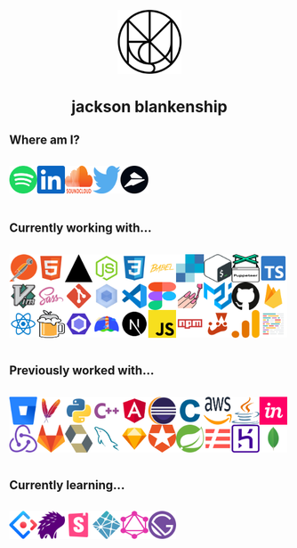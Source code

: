 <p align="center"><img src="./assets/jackson-logo.svg" alt="Jackson Blankenship" width=115 /></p><h1 align="center">jackson blankenship</h1><h2>Where am I?</h2><br /><div style="display: flex; flex-wrap: wrap;"><a href="https://open.spotify.com/user/1240355717?si=Vf0XhUsDRnGYHza5j5STIQ"><img src="./assets/spotify.svg" alt="spotify" width="50" height="50" /></a><a href="https://www.linkedin.com/in/jacksonblankenship/"><img src="./assets/linkedin.svg" alt="linkedin" width="50" height="50" /></a><a href="https://soundcloud.com/jacksonblankenship"><img src="./assets/soundcloud.svg" alt="soundcloud" width="50" height="50" /></a><a href="https://twitter.com/env_jackson"><img src="./assets/twitter.svg" alt="twitter" width="50" height="50" /></a><a href="https://flylance.com/"><img src="./assets/flylance.svg" alt="flylance" width="50" height="50" /></a></div><br /><h2>Currently working with...</h2><br /><div style="display: flex; flex-wrap: wrap;"><img src="./assets/postman.svg" alt="postman" width="50" height="50" /><img src="./assets/html5.svg" alt="html5" width="50" height="50" /><img src="./assets/vercel.svg" alt="vercel" width="50" height="50" /><img src="./assets/node.svg" alt="node" width="50" height="50" /><img src="./assets/css3.svg" alt="css3" width="50" height="50" /><img src="./assets/babel.svg" alt="babel" width="50" height="50" /><img src="./assets/sendgrid.svg" alt="sendgrid" width="50" height="50" /><img src="./assets/bash.svg" alt="bash" width="50" height="50" /><img src="./assets/puppeteer.svg" alt="puppeteer" width="50" height="50" /><img src="./assets/typescript.svg" alt="typescript" width="50" height="50" /><img src="./assets/vim.svg" alt="vim" width="50" height="50" /><img src="./assets/sass.svg" alt="sass" width="50" height="50" /><img src="./assets/git.svg" alt="git" width="50" height="50" /><img src="./assets/webpack.svg" alt="webpack" width="50" height="50" /><img src="./assets/vscode.svg" alt="vscode" width="50" height="50" /><img src="./assets/figma.svg" alt="figma" width="50" height="50" /><img src="./assets/styled.svg" alt="styled" width="50" height="50" /><img src="./assets/material-ui.svg" alt="material-ui" width="50" height="50" /><img src="./assets/github.svg" alt="github" width="50" height="50" /><img src="./assets/firebase.svg" alt="firebase" width="50" height="50" /><img src="./assets/reactts.svg" alt="reactts" width="50" height="50" /><img src="./assets/homebrew.svg" alt="homebrew" width="50" height="50" /><img src="./assets/eslint.svg" alt="eslint" width="50" height="50" /><img src="./assets/lighthouse.svg" alt="lighthouse" width="50" height="50" /><img src="./assets/next.svg" alt="next" width="50" height="50" /><img src="./assets/javascript.svg" alt="javascript" width="50" height="50" /><img src="./assets/npm.svg" alt="npm" width="50" height="50" /><img src="./assets/jest.svg" alt="jest" width="50" height="50" /><img src="./assets/analytics.svg" alt="analytics" width="50" height="50" /><img src="./assets/prettier.svg" alt="prettier" width="50" height="50" /></div><br /><h2>Previously worked with...</h2><br /><div style="display: flex; flex-wrap: wrap;"><img src="./assets/bitbucket.svg" alt="bitbucket" width="50" height="50" /><img src="./assets/maven.svg" alt="maven" width="50" height="50" /><img src="./assets/python.svg" alt="python" width="50" height="50" /><img src="./assets/cpp.svg" alt="cpp" width="50" height="50" /><img src="./assets/angular.svg" alt="angular" width="50" height="50" /><img src="./assets/eclipse.svg" alt="eclipse" width="50" height="50" /><img src="./assets/c.svg" alt="c" width="50" height="50" /><img src="./assets/aws.svg" alt="aws" width="50" height="50" /><img src="./assets/java.svg" alt="java" width="50" height="50" /><img src="./assets/invision.svg" alt="invision" width="50" height="50" /><img src="./assets/redux.svg" alt="redux" width="50" height="50" /><img src="./assets/gitlab.svg" alt="gitlab" width="50" height="50" /><img src="./assets/hibernate.svg" alt="hibernate" width="50" height="50" /><img src="./assets/mysql.svg" alt="mysql" width="50" height="50" /><img src="./assets/sketch.svg" alt="sketch" width="50" height="50" /><img src="./assets/auth0.svg" alt="auth0" width="50" height="50" /><img src="./assets/spring.svg" alt="spring" width="50" height="50" /><img src="./assets/serverless.svg" alt="serverless" width="50" height="50" /><img src="./assets/heroku.svg" alt="heroku" width="50" height="50" /><img src="./assets/mongo.svg" alt="mongo" width="50" height="50" /></div><br /><h2>Currently learning...</h2><br /><div style="display: flex; flex-wrap: wrap;"><img src="./assets/ant.svg" alt="ant" width="50" height="50" /><img src="./assets/percy.svg" alt="percy" width="50" height="50" /><img src="./assets/storybook.svg" alt="storybook" width="50" height="50" /><img src="./assets/netlify.svg" alt="netlify" width="50" height="50" /><img src="./assets/graphql.svg" alt="graphql" width="50" height="50" /><img src="./assets/gatsby.svg" alt="gatsby" width="50" height="50" /></div><br />